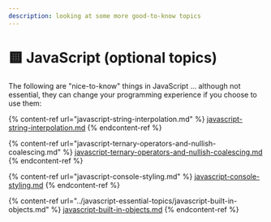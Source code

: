 ```yaml
---
description: looking at some more good-to-know topics
---
```


# 🟨 JavaScript (optional topics)

The following are "nice-to-know" things in JavaScript ... although not essential, they can change your programming experience if you choose to use them:

{% content-ref url="javascript-string-interpolation.md" %}
[javascript-string-interpolation.md](javascript-string-interpolation.md)
{% endcontent-ref %}

{% content-ref url="javascript-ternary-operators-and-nullish-coalescing.md" %}
[javascript-ternary-operators-and-nullish-coalescing.md](javascript-ternary-operators-and-nullish-coalescing.md)
{% endcontent-ref %}

{% content-ref url="javascript-console-styling.md" %}
[javascript-console-styling.md](javascript-console-styling.md)
{% endcontent-ref %}

{% content-ref url="../javascript-essential-topics/javascript-built-in-objects.md" %}
[javascript-built-in-objects.md](../javascript-essential-topics/javascript-built-in-objects.md)
{% endcontent-ref %}
